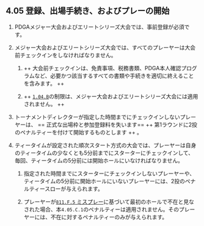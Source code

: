 ## 4.05 登録、出場手続き、およびプレーの開始

1. PDGAメジャー大会およびエリートシリーズ大会では、事前登録が必須です。

1. メジャー大会およびエリートシリーズ大会では、すべてのプレーヤーは大会前チェックインをしなければなりません。

    1. ++ 大会前チェックインは、免責事項、税務書類、PDGA本人確認プログラムなど、必要かつ該当するすべての書類や手続きを適切に終えることを含みます。 ++

    1. ++ [`1.04.B`](#大会の出場手続き)の制限は、メジャー大会およびエリートシリーズ大会には適用されません。 ++

1. トーナメントディレクターが指定した時間までにチェックインしないプレーヤーは、
== 正式な出場枠と参加登録料を失います==
++ 第1ラウンドに2投のペナルティーを付けて開始するものとします ++ 。

1. ティータイムが設定された順次スタート方式の大会では、プレーヤーは自身のティータイムの少なくとも5分前までにスターターにチェックインして、毎回、ティータイムの5分前には開始ホールにいなければなりません。

    1. 指定された時間までにスターターにチェックインしないプレーヤーや、ティータイムの5分前に開始ホールにいないプレーヤーには、2投のペナルティースローが与えられます。

    1. プレーヤーが[`811.F.5` ミスプレー](ordg/811)に基づいて最初のホールで不在と見なされた場合、本`4.05.C.1`のペナルティーは適用されません。そのプレーヤーには、不在に対するペナルティーのみが与えられます。

